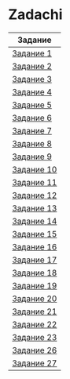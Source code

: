 # Zadachi

|Задание|
|-------|
|[Задание 1](Tasks/№1.cpp)|
|[Задание 2](Tasks/№2.cpp)| 
|[Задание 3](Tasks/№3.cpp)|
|[Задание 4](Tasks/№4.cpp)|
|[Задание 5](Tasks/№5.cpp)|
|[Задание 6](Tasks/№6.cpp)|
|[Задание 7](Tasks/№8.cpp)|
|[Задание 8](Tasks/№8.cpp)|
|[Задание 9](Tasks/№9.cpp)|
|[Задание 10](Tasks/№10.cpp)|
|[Задание 11](Tasks/№11.cpp)|
|[Задание 12](Tasks/№12.cpp)|
|[Задание 13](Tasks/№13.cpp)|
|[Задание 14](Tasks/№14.cpp)|
|[Задание 15](Tasks/№15.cpp)|
|[Задание 16](Tasks/№16.cpp)|                                                                  
|[Задание 17](Tasks/№17.cpp)|
|[Задание 18](Tasks/№18.cpp)|
|[Задание 19](Tasks/№19.cpp)|
|[Задание 20](Tasks/№20.cpp)|
|[Задание 21](Tasks/№21.cpp)|
|[Задание 22](Tasks/№22.cpp)|
|[Задание 23](Tasks/№23.cpp)|
|[Задание 26](Tasks/№26.cpp)| 
|[Задание 27](Tasks/№27.cpp)| 
